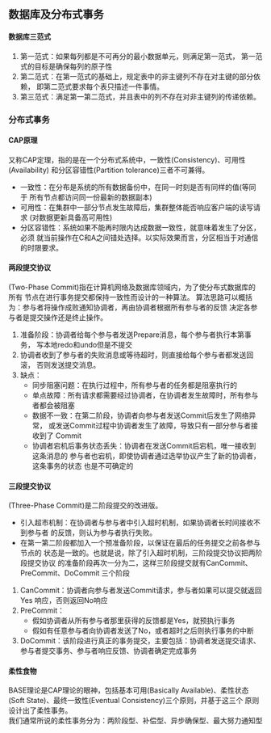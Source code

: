 ## 数据库及分布式事务

#### 数据库三范式
1. 第一范式：如果每列都是不可再分的最小数据单元，则满足第一范式，
   第一范式的目标是确保每列的原子性
2. 第二范式：在第一范式的基础上，规定表中的非主键列不存在对主键的部分依赖，
   即第二范式要求每个表只描述一件事情。
3. 第三范式：满足第一第二范式，并且表中的列不存在对非主键列的传递依赖。


### 分布式事务
#### CAP原理
又称CAP定理，指的是在一个分布式系统中，一致性(Consistency)、可用性(Availability)
和分区容错性(Partition tolerance)三者不可兼得。
- 一致性：在分布是系统的所有数据备份中，在同一时刻是否有同样的值(等同于
  所有节点都访问同一份最新的数据副本)
- 可用性：在集群中一部分节点发生故障后，集群整体能否响应客户端的读写请求
  (对数据更新具备高可用性)
- 分区容错性：系统如果不能再时限内达成数据一致性，就意味着发生了分区，必须
  就当前操作在C和A之间错处选择。以实际效果而言，分区相当于对通信的时限要求。

#### 两段提交协议
(Two-Phase Commit)指在计算机网络及数据库领域内，为了使分布式数据库的所有
节点在进行事务提交都保持一致性而设计的一种算法。
算法思路可以概括为：参与者将操作成败通知协调者，再由协调者根据所有参与者的反馈
决定各参与者是提交操作还是终止操作。
1. 准备阶段：协调者给每个参与者发送Prepare消息，每个参与者执行本第事务，
   写本地redo和undo但是不提交
2. 协调者收到了参与者的失败消息或等待超时，则直接给每个参与者都发送回滚，
   否则发送提交消息。
3. 缺点：
    - 同步阻塞问题：在执行过程中，所有参与者的任务都是阻塞执行的
    - 单点故障：所有请求都需要经过协调者，在协调者发生故障时，所有参与者都会被阻塞
    - 数据不一致：在第二阶段，协调者向参与者发送Commit后发生了网络异常，
      或发送Commit过程中协调者发生了故障，导致只有一部分参与者接收到了
      Commit
    - 协调者宕机后事务状态丢失：协调者在发送Commit后宕机，唯一接收到这条消息的
      参与者也宕机，即使协调者通过选举协议产生了新的协调者，这条事务的状态
      也是不可确定的

#### 三段提交协议
(Three-Phase Commit)是二阶段提交的改进版。
- 引入超市机制：在协调者与参与者中引入超时机制，如果协调者长时间接收不到参与者
  的反馈，则认为参与者执行失败。
- 在第一第二阶段都加入一个预准备阶段，以保证在最后的任务提交之前各参与节点的
  状态是一致的。也就是说，除了引入超时机制，三阶段提交协议把两阶段提交协议
  的准备阶段再次一分为二，这样三阶段提交就有CanCommit、PreCommit、DoCommit
  三个阶段

1. CanCommit：协调者向参与者发送Commit请求，参与者如果可以提交就返回Yes
   响应，否则返回No响应
2. PreCommit：
    - 假如协调者从所有参与者那里获得的反馈都是Yes，就预执行事务
    - 假如有任意参与者向协调者发送了No，或者超时之后则执行事务的中断
3. DoCommit：该阶段进行真正的事务提交，主要包括：协调者发送提交请求、
   参与者提交事务、参与者响应反馈、协调者确定完成事务
   
#### 柔性食物
BASE理论是CAP理论的眼神，包括基本可用(Basically Available)、柔性状态
(Soft State)、最终一致性(Eventual Consistency)三个原则，并基于这三个
原则设计出了柔性事务。
<br>
我们通常所说的柔性事务分为：两阶段型、补偿型、异步确保型、最大努力通知型
